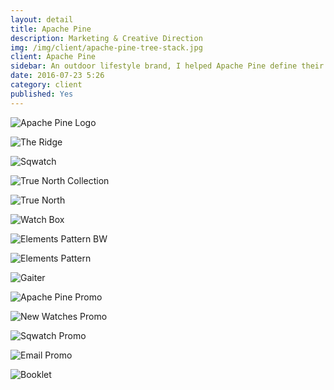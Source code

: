 ```yaml
---
layout: detail
title: Apache Pine
description: Marketing & Creative Direction
img: /img/client/apache-pine-tree-stack.jpg
client: Apache Pine
sidebar: An outdoor lifestyle brand, I helped Apache Pine define their visual identity and web presence. I also had the pleasure of designing several products and accompanying promotional materials
date: 2016-07-23 5:26
category: client
published: Yes
---
```


![Apache Pine Logo](/img/client/apache-pine-tree-stack.jpg)

![The Ridge](/img/client/ridge.jpg)

![Sqwatch](/img/client/sqwatch.jpg)

![True North Collection](/img/client/true-north-collection.png)

![True North](/img/client/true-north.png)

![Watch Box](/img/client/watch-box.jpg)

![Elements Pattern BW](/img/client/pattern-bw.jpg)

![Elements Pattern](/img/client/pattern-elements.jpg)

![Gaiter](/img/client/gaiter.png)

![Apache Pine Promo](/img/client/ap.jpg)

![New Watches Promo](/img/client/promo-1.jpg)

![Sqwatch Promo](/img/client/promo-2.jpg)

![Email Promo](/img/client/email-promo.jpg)

![Booklet](/img/client/booklet.png)

<!-- ![Web Design](/img/client/responsive.jpg)
 -->
<!--
Other things you should write about:
# ui/ux
## responsive website design
- wireframes
- personas
- user testing
- a/b testing
-->
